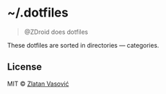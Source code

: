 # ~/.dotfiles

> @ZDroid does dotfiles

These dotfiles are sorted in directories — categories.

## License

MIT &copy; [Zlatan Vasović](https://github.com/ZDroid)